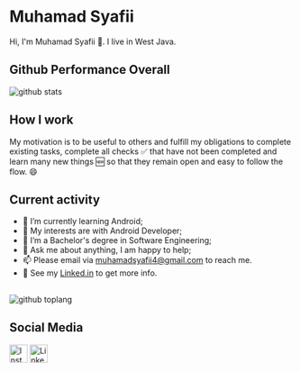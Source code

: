 # Muhamad Syafii

Hi, I'm Muhamad Syafii 👨. I live in West Java.

## Github Performance Overall

![github stats](https://github-readme-stats.vercel.app/api?username=muhamadsyafii&show_icons=true)

## How I work

My motivation is to be useful to others and fulfill my obligations to complete existing tasks, complete all checks ✅ that have not been completed and learn many new things 🆕 so that they remain open and easy to follow the flow. 😄

## Current activity

- 📖 I’m currently learning Android;
- 🤔 My interests are with Android Developer;
- 💼 I’m a Bachelor's degree in Software Engineering;
- 💬 Ask me about anything, I am happy to help;
- 📫 Please email via muhamadsyafii4@gmail.com to reach me.
- 📝 See my <a href="https://id.linkedin.com/in/muhamadsyafii4" target="_blank">Linked.in</a> to get more info.

##
![github toplang](https://github-readme-stats.vercel.app/api/top-langs/?username=muhamadsyafii&layout=compact)

## Social Media
<a href="https://www.instagram.com/fii.upl" target="_blank"><img src="https://img.shields.io/badge/Instagram-%23E4405F.svg?&style=flat-square&logo=instagram&logoColor=white" height="32px" alt="Instagram"></a>
<a href="https://id.linkedin.com/in/muhamadsyafii4" target="_blank"><img src="https://img.shields.io/badge/linkedin-%230077B5.svg?&style=for-the-badge&logo=linkedin&logoColor=white" height="32px" alt="LinkedIn"></a>
